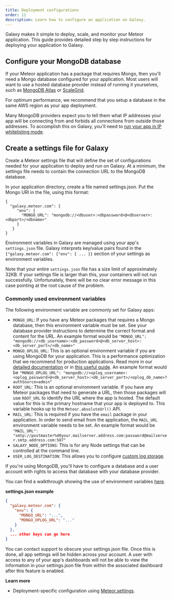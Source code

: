 ```yaml
---
title: Deployment configurations
order: 11
description: Learn how to configure an application on Galaxy.
---
```


Galaxy makes it simple to deploy, scale, and monitor your Meteor application. This guide provides detailed step by step instructions for deploying your application to Galaxy.

<h2 id="mongo-configure">Configure your MongoDB database</h2>

If your Meteor application has a package that requires Mongo, then you'll need a Mongo database configured for your application. Most users will want to use a hosted database provider instead of running it yourselves, such as [MongoDB Atlas](https://www.mongodb.com/cloud/atlas) or [ScaleGrid](https://console.scalegrid.io/users/register?partnerID=meteor.com).

For optimum performance, we recommend that you setup a database in the same AWS region as your app deployment.

Many MongoDB providers expect you to tell them what IP addresses your app will be connecting from and forbids all connections from outside those addresses. To accomplish this on Galaxy, you'll need to [run your app in IP whitelisting mode](/container-environment.html#network-outgoing).

<h2 id="settings-create">Create a settings file for Galaxy</h2>

Create a Meteor settings file that will define the set of configurations needed for your application to deploy and run on Galaxy. At a minimum, the settings file needs to contain the connection URL to the MongoDB database.

In your application directory, create a file named settings.json. Put the Mongo URI in the file, using this format:

```
{
  "galaxy.meteor.com": {
     "env": {
       "MONGO_URL": "mongodb://<dbuser>:<dbpassword>@<dbserver>:<dbport>/<dbname>"
     }
   }
}
```


Environment variables in Galaxy are managed using your app's `settings.json` file. Galaxy interprets key/value pairs found in the `{"galaxy.meteor.com": {"env": { ... }}` section of your settings as environment variables.

Note that your entire `settings.json` file has a size limit of approximately 32KB.  If your settings file is larger than this, your containers will not run successfully. Unfortunately, there will be no clear error message in this case pointing at the root cause of the problem.

<h3 id="common-env-variables">Commonly used environment variables</h3>

The following environment variable are commonly set for Galaxy apps:

- `MONGO_URL`: If you have any Meteor packages that requires a Mongo database, then this environment variable must be set. See your database provider instructions to determine the correct format and content for the URL. An example format would be `"MONGO_URL": "mongodb://<db_username>:<db_password>@<db_server_host>:<db_server_port>/<db_name>"`
- `MONGO_OPLOG_URL`: This is an optional environment variable if you are using MongoDB for your application. This is a performance optimization that we recommend for production applications. Read more in our [detailed documentation](https://github.com/meteor/docs/blob/master/long-form/oplog-observe-driver.md#oplogobservedriver-in-production) or in [this useful guide](https://meteorhacks.com/mongodb-oplog-and-meteor/). An example format would be `"MONGO_OPLOG_URL": "mongodb://<oplog_username>:<oplog_password>@<db_server_host>:<db_server_port>/<oplog_db_name>?authSource=admin"`
- `ROOT_URL`: This is an optional environment variable. If you have any Meteor packages that need to generate a URL, then those packages will use `ROOT_URL` to identify the URL where the app is hosted. The default value for this is the primary hostname that your app is deployed to. This variable hooks up to the `Meteor.absoluteUrl()` API.
- `MAIL_URL`: This is required if you have the `email`  package in your application. In order to send email from the application, the `MAIL_URL` environment variable needs to be set. An example format would be `"MAIL_URL": "smtp://postmaster%40your.mailserver.address.com:password@mailserver.smtp.address.com:587"`
- `GALAXY_NODE_OPTIONS`: This is for any Node settings that can be controlled at the command line.
- `USER_LOG_DESTINATION`: This allows you to configure [custom log storage](./logs.html#custom-storage).

If you're using MongoDB, you'll have to configure a database and a user account with rights to access that database with your database provider.

You can find a walkthrough showing the use of environment variables [here](https://themeteorchef.com/tutorials/deploying-with-meteor-galaxy#tmc-settings-json).

**settings.json example**

```json
{
  "galaxy.meteor.com": {
    "env": {
      "MONGO_URL": "...",
      "MONGO_OPLOG_URL": "..."
    }
  },
  ... other keys can go here
}
```

You can contact support to obscure your settings.json file. Once this is done, all app settings will be hidden across your account. A user with access to any of your app's dashboards will not be able to view the information in your settings.json file from within the associated dashboard after this feature is enabled.

**Learn more**
- Deployment-specific configuration using [Meteor.settings](http://docs.meteor.com/#/full/meteor_settings).

